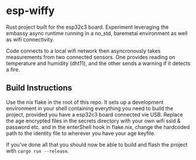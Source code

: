 esp-wiffy
===========

Rust project built for the esp32c3 board. Experiment leveraging the 
embassy async runtime running in a no_std, baremetal environment as well as
wifi connectivity. 

Code connects to a local wifi network then asyncronously takes measurements from two connected sensors.
One provides reading on temperature and humidity (dht11), and the other sends a warning if it detects a fire.


## Build Instructions
Use the nix flake in the root of this repo. It sets up a development environment in
your shell containing everything you need to build the project, provided you have a
esp32c3 board connected vie USB. Replace the age encrypted files in the secrets directory
with your own wifi ssid & password etc. and in the enterShell hook in flake.nix, 
change the hardcoded path to the identity file to wherever you have your age keyfile.

If you've done all that you should now be able to build and flash the project with ```cargo run --release```.
